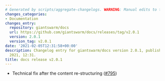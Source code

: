 ```yaml
---
# Generated by scripts/aggregate-changelogs. WARNING: Manual edits to this files will be overwritten.
changes_categories:
- Documentation
changes_entry:
  repository: giantswarm/docs
  url: https://github.com/giantswarm/docs/releases/tag/v2.0.1
  version: 2.0.1
  version_tag: v2.0.1
date: '2021-02-05T12:31:58+00:00'
description: Changelog entry for giantswarm/docs version 2.0.1, published on 05 February
  2021, 12:31.
title: docs release v2.0.1
---
```


- Technical fix after the content re-structuring ([#795](https://github.com/giantswarm/docs/pull/795))
